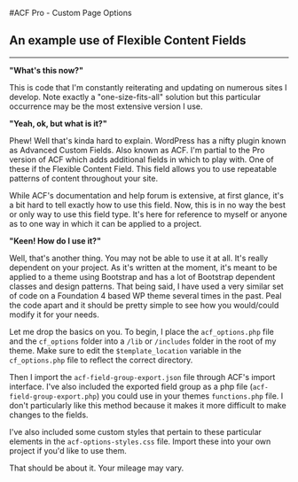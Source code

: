 #ACF Pro - Custom Page Options  

## An example use of Flexible Content Fields  

---
**"What's this now?"**  

This is code that I'm constantly reiterating and updating on numerous sites I develop. Note exactly a "one-size-fits-all" solution but this particular occurrence may be the most extensive version I use.

**"Yeah, ok, but what is it?"**  

Phew! Well that's kinda hard to explain. WordPress has a nifty plugin known as Advanced Custom Fields. Also known as ACF. I'm partial to the Pro version of ACF which adds additional fields in which to play with. One of these if the Flexible Content Field. This field allows you to use repeatable patterns of content throughout your site.

While ACF's documentation and help forum is extensive, at first glance, it's a bit hard to tell exactly how to use this field. Now, this is in no way the best or only way to use this field type. It's here for reference to myself or anyone as to one way in which it can be applied to a project.

**"Keen! How do I use it?"**  

Well, that's another thing. You may not be able to use it at all. It's really dependent on your project. As it's written at the moment, it's meant to be applied to a theme using Bootstrap and has a lot of Bootstrap dependent classes and design patterns. That being said, I have used a very similar set of code on a Foundation 4 based WP theme several times in the past. Peal the code apart and it should be pretty simple to see how you would/could modify it for your needs.

Let me drop the basics on you. To begin, I place the `acf_options.php` file and the `cf_options` folder into a `/lib` or `/includes` folder in the root of my theme. Make sure to edit the `$template_location` variable in the `cf_options.php` file to reflect the correct directory.

Then I import the `acf-field-group-export.json` file through ACF's import interface. I've also included the exported field group as a php file (`acf-field-group-export.php`) you could use in your themes `functions.php` file. I don't particularly like this method because it makes it more difficult to make changes to the fields. 

I've also included some custom styles that pertain to these particular elements in the `acf-options-styles.css` file. Import these into your own project if you'd like to use them. 

That should be about it. Your mileage may vary.
